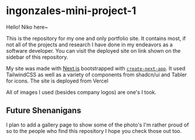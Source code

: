 # ingonzales-mini-project-1

Hello! Niko here~

This is the repository for my one and only portfolio site. It contains most, if not all of the projects and research I have done in my endeavors as a software developer. You can visit the deployed site on link shown on the sidebar of this repository.

My site was made with [Next.js](https://nextjs.org)  bootstrapped with [`create-next-app`](https://nextjs.org/docs/app/api-reference/cli/create-next-app). It used TailwindCSS as well as a variety of components from shadcn/ui and Tabler for icons. The site is deployed from Vercel

All of images I used (besides company logos) are one's I took. 

## Future Shenanigans
I plan to add a gallery page to show some of the photo's I'm rather proud of so to the people who find this repository I hope you check those out too.





